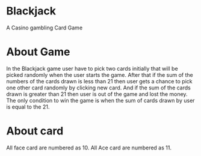 # Blackjack
A Casino gambling Card Game

# About Game

In the Blackjack game user have to pick two cards initially that will be picked randomly when the user starts the game.
After that if the sum of the numbers of the cards drawn is less than 21 then user gets a chance to pick one other card randomly by clicking new card. 
And if the sum of the cards drawn is greater than 21 then user is out of the game and lost the money.
The only condition to win the game is when the sum of cards drawn by user is equal to the 21.

# About card
All face card are numbered as 10.
All Ace card are numbered as 11.
